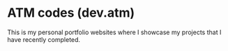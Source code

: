 # ATM codes (dev.atm)

This is my personal portfolio websites where I showcase my projects that I have recently completed.


